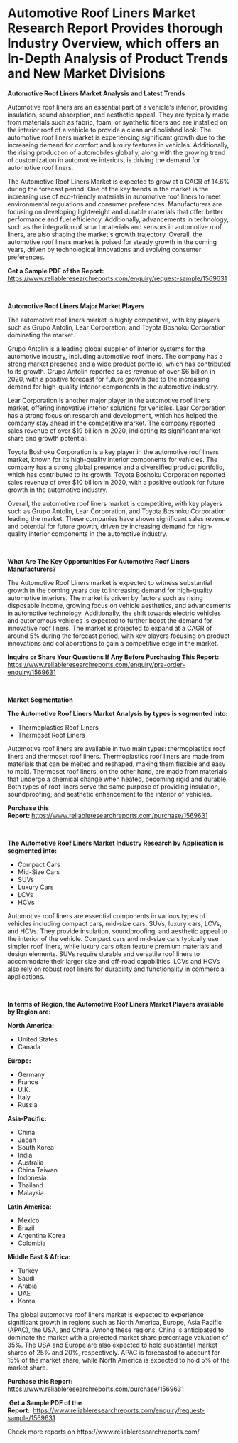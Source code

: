 <p><h1>Automotive Roof Liners Market Research Report Provides thorough Industry Overview, which offers an In-Depth Analysis of Product Trends and New Market Divisions</h1></p><p><strong>Automotive Roof Liners Market Analysis and Latest Trends</strong></p>
<p><p>Automotive roof liners are an essential part of a vehicle's interior, providing insulation, sound absorption, and aesthetic appeal. They are typically made from materials such as fabric, foam, or synthetic fibers and are installed on the interior roof of a vehicle to provide a clean and polished look. The automotive roof liners market is experiencing significant growth due to the increasing demand for comfort and luxury features in vehicles. Additionally, the rising production of automobiles globally, along with the growing trend of customization in automotive interiors, is driving the demand for automotive roof liners.</p><p>The Automotive Roof Liners Market is expected to grow at a CAGR of 14.6% during the forecast period. One of the key trends in the market is the increasing use of eco-friendly materials in automotive roof liners to meet environmental regulations and consumer preferences. Manufacturers are focusing on developing lightweight and durable materials that offer better performance and fuel efficiency. Additionally, advancements in technology, such as the integration of smart materials and sensors in automotive roof liners, are also shaping the market's growth trajectory. Overall, the automotive roof liners market is poised for steady growth in the coming years, driven by technological innovations and evolving consumer preferences.</p></p>
<p><strong>Get a Sample PDF of the Report:&nbsp;</strong> <a href="https://www.reliableresearchreports.com/enquiry/request-sample/1569631">https://www.reliableresearchreports.com/enquiry/request-sample/1569631</a></p>
<p>&nbsp;</p>
<p><strong>Automotive Roof Liners Major Market Players</strong></p>
<p><p>The automotive roof liners market is highly competitive, with key players such as Grupo Antolin, Lear Corporation, and Toyota Boshoku Corporation dominating the market. </p><p>Grupo Antolin is a leading global supplier of interior systems for the automotive industry, including automotive roof liners. The company has a strong market presence and a wide product portfolio, which has contributed to its growth. Grupo Antolin reported sales revenue of over $6 billion in 2020, with a positive forecast for future growth due to the increasing demand for high-quality interior components in the automotive industry. </p><p>Lear Corporation is another major player in the automotive roof liners market, offering innovative interior solutions for vehicles. Lear Corporation has a strong focus on research and development, which has helped the company stay ahead in the competitive market. The company reported sales revenue of over $19 billion in 2020, indicating its significant market share and growth potential. </p><p>Toyota Boshoku Corporation is a key player in the automotive roof liners market, known for its high-quality interior components for vehicles. The company has a strong global presence and a diversified product portfolio, which has contributed to its growth. Toyota Boshoku Corporation reported sales revenue of over $10 billion in 2020, with a positive outlook for future growth in the automotive industry. </p><p>Overall, the automotive roof liners market is competitive, with key players such as Grupo Antolin, Lear Corporation, and Toyota Boshoku Corporation leading the market. These companies have shown significant sales revenue and potential for future growth, driven by increasing demand for high-quality interior components in the automotive industry.</p></p>
<p>&nbsp;</p>
<p><strong>What Are The Key Opportunities For Automotive Roof Liners Manufacturers?</strong></p>
<p><p>The Automotive Roof Liners market is expected to witness substantial growth in the coming years due to increasing demand for high-quality automotive interiors. The market is driven by factors such as rising disposable income, growing focus on vehicle aesthetics, and advancements in automotive technology. Additionally, the shift towards electric vehicles and autonomous vehicles is expected to further boost the demand for innovative roof liners. The market is projected to expand at a CAGR of around 5% during the forecast period, with key players focusing on product innovations and collaborations to gain a competitive edge in the market.</p></p>
<p><strong>Inquire or Share Your Questions If Any Before Purchasing This Report:</strong> <a href="https://www.reliableresearchreports.com/enquiry/pre-order-enquiry/1569631">https://www.reliableresearchreports.com/enquiry/pre-order-enquiry/1569631</a></p>
<p>&nbsp;</p>
<p><strong>Market Segmentation</strong></p>
<p><strong>The Automotive Roof Liners Market Analysis by types is segmented into:</strong></p>
<p><ul><li>Thermoplastics Roof Liners</li><li>Thermoset Roof Liners</li></ul></p>
<p><p>Automotive roof liners are available in two main types: thermoplastics roof liners and thermoset roof liners. Thermoplastics roof liners are made from materials that can be melted and reshaped, making them flexible and easy to mold. Thermoset roof liners, on the other hand, are made from materials that undergo a chemical change when heated, becoming rigid and durable. Both types of roof liners serve the same purpose of providing insulation, soundproofing, and aesthetic enhancement to the interior of vehicles.</p></p>
<p><strong>Purchase this Report:&nbsp;</strong><a href="https://www.reliableresearchreports.com/purchase/1569631">https://www.reliableresearchreports.com/purchase/1569631</a></p>
<p>&nbsp;</p>
<p><strong>The Automotive Roof Liners Market Industry Research by Application is segmented into:</strong></p>
<p><ul><li>Compact Cars</li><li>Mid-Size Cars</li><li>SUVs</li><li>Luxury Cars</li><li>LCVs</li><li>HCVs</li></ul></p>
<p><p>Automotive roof liners are essential components in various types of vehicles including compact cars, mid-size cars, SUVs, luxury cars, LCVs, and HCVs. They provide insulation, soundproofing, and aesthetic appeal to the interior of the vehicle. Compact cars and mid-size cars typically use simpler roof liners, while luxury cars often feature premium materials and design elements. SUVs require durable and versatile roof liners to accommodate their larger size and off-road capabilities. LCVs and HCVs also rely on robust roof liners for durability and functionality in commercial applications.</p></p>
<p>&nbsp;</p>
<p><strong>In terms of Region, the Automotive Roof Liners Market Players available by Region are:</strong></p>
<p>
    <p> <strong> North America: </strong>
        <ul>
            <li>United States</li>
            <li>Canada</li>
        </ul>
        </p> 
    <p> <strong> Europe: </strong>
        <ul>
            <li>Germany</li>
            <li>France</li>
            <li>U.K.</li>
            <li>Italy</li>
            <li>Russia</li>
        </ul>
        </p> 
    <p> <strong> Asia-Pacific: </strong>
        <ul>
            <li>China</li>
            <li>Japan</li>
            <li>South Korea</li>
            <li>India</li>
            <li>Australia</li>
            <li>China Taiwan</li>
            <li>Indonesia</li>
            <li>Thailand</li>
            <li>Malaysia</li>
        </ul>
        </p> 
    <p> <strong> Latin America: </strong>
        <ul>
            <li>Mexico</li>
            <li>Brazil</li>
            <li>Argentina Korea</li>
            <li>Colombia</li>
        </ul>
        </p> 
    <p> <strong> Middle East & Africa: </strong>
        <ul>
            <li>Turkey</li>
            <li>Saudi</li>
            <li>Arabia</li>
            <li>UAE</li>
            <li>Korea</li>
        </ul>
    </p>
    </p>
<p><p>The global automotive roof liners market is expected to experience significant growth in regions such as North America, Europe, Asia Pacific (APAC), the USA, and China. Among these regions, China is anticipated to dominate the market with a projected market share percentage valuation of 35%. The USA and Europe are also expected to hold substantial market shares of 25% and 20%, respectively. APAC is forecasted to account for 15% of the market share, while North America is expected to hold 5% of the market share.</p></p>
<p><strong>Purchase this Report: </strong><a href="https://www.reliableresearchreports.com/purchase/1569631">https://www.reliableresearchreports.com/purchase/1569631</a></p>
<p>&nbsp;<strong>Get a Sample PDF of the Report:&nbsp;&nbsp;</strong><a href="https://www.reliableresearchreports.com/enquiry/request-sample/1569631">https://www.reliableresearchreports.com/enquiry/request-sample/1569631</a></p>
<p><strong></strong></p>
<p>Check more reports on https://www.reliableresearchreports.com/</p>